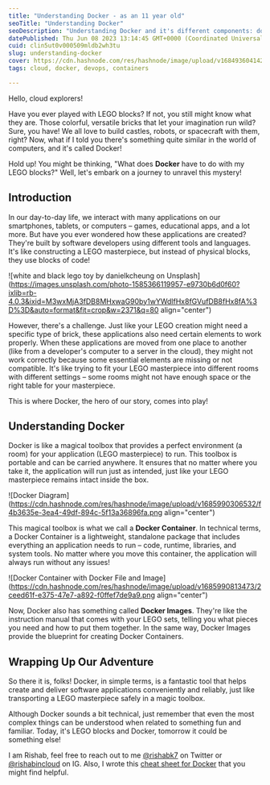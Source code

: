 ```yaml
---
title: "Understanding Docker - as an 11 year old"
seoTitle: "Understanding Docker"
seoDescription: "Understanding Docker and it's different components: docker container, docker images and dockerfile with comparison it to Lego!"
datePublished: Thu Jun 08 2023 13:14:45 GMT+0000 (Coordinated Universal Time)
cuid: clin5ut0v000509mldb2wh3tu
slug: understanding-docker
cover: https://cdn.hashnode.com/res/hashnode/image/upload/v1684936041422/0f179de6-3daf-4108-86dc-3d9136a6f9e6.png
tags: cloud, docker, devops, containers

---
```


Hello, cloud explorers!

Have you ever played with LEGO blocks? If not, you still might know what they are. Those colorful, versatile bricks that let your imagination run wild? Sure, you have! We all love to build castles, robots, or spacecraft with them, right? Now, what if I told you there's something quite similar in the world of computers, and it's called Docker!

Hold up! You might be thinking, "What does **Docker** have to do with my LEGO blocks?" Well, let's embark on a journey to unravel this mystery!

## Introduction

In our day-to-day life, we interact with many applications on our smartphones, tablets, or computers – games, educational apps, and a lot more. But have you ever wondered how these applications are created? They're built by software developers using different tools and languages. It's like constructing a LEGO masterpiece, but instead of physical blocks, they use blocks of code!

![white and black lego toy by danielkcheung on Unsplash](https://images.unsplash.com/photo-1585366119957-e9730b6d0f60?ixlib=rb-4.0.3&ixid=M3wxMjA3fDB8MHxwaG90by1wYWdlfHx8fGVufDB8fHx8fA%3D%3D&auto=format&fit=crop&w=2371&q=80 align="center")

However, there's a challenge. Just like your LEGO creation might need a specific type of brick, these applications also need certain elements to work properly. When these applications are moved from one place to another (like from a developer's computer to a server in the cloud), they might not work correctly because some essential elements are missing or not compatible. It's like trying to fit your LEGO masterpiece into different rooms with different settings – some rooms might not have enough space or the right table for your masterpiece.

This is where Docker, the hero of our story, comes into play!

## Understanding Docker

Docker is like a magical toolbox that provides a perfect environment (a room) for your application (LEGO masterpiece) to run. This toolbox is portable and can be carried anywhere. It ensures that no matter where you take it, the application will run just as intended, just like your LEGO masterpiece remains intact inside the box.

![Docker Diagram](https://cdn.hashnode.com/res/hashnode/image/upload/v1685990306532/f4b3635e-3ea4-49df-894c-5f13a36896fa.png align="center")

This magical toolbox is what we call a **Docker Container**. In technical terms, a Docker Container is a lightweight, standalone package that includes everything an application needs to run – code, runtime, libraries, and system tools. No matter where you move this container, the application will always run without any issues!

![Docker Container with Docker File and Image](https://cdn.hashnode.com/res/hashnode/image/upload/v1685990813473/2ceed61f-e375-47e7-a892-f0ffef7de9a9.png align="center")

Now, Docker also has something called **Docker Images**. They're like the instruction manual that comes with your LEGO sets, telling you what pieces you need and how to put them together. In the same way, Docker Images provide the blueprint for creating Docker Containers.

## Wrapping Up Our Adventure

So there it is, folks! Docker, in simple terms, is a fantastic tool that helps create and deliver software applications conveniently and reliably, just like transporting a LEGO masterpiece safely in a magic toolbox.

Although Docker sounds a bit technical, just remember that even the most complex things can be understood when related to something fun and familiar. Today, it's LEGO blocks and Docker, tomorrow it could be something else!

I am Rishab, feel free to reach out to me [@rishabk7](https://twitter.com/rishabk7) on Twitter or [@rishabincloud](https://instagram.com/rishabincloud) on IG. Also, I wrote this [cheat sheet for Docker](https://blog.rishabkumar.com/docker-cheat-sheet) that you might find helpful.